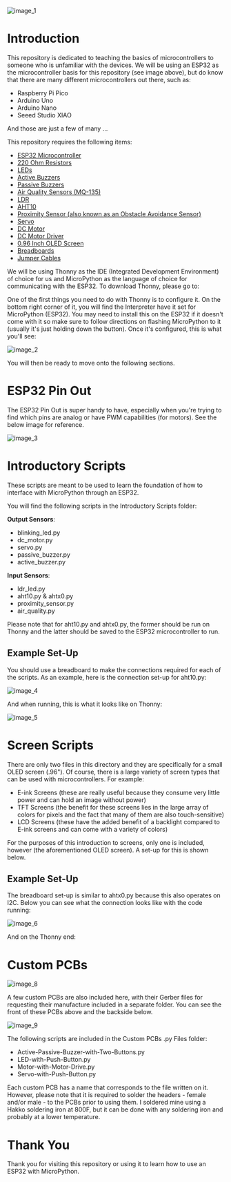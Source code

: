 ![image_1](https://github.com/user-attachments/assets/a343192a-9128-4dd3-b9a4-af106802b5b8)

# Introduction
This repository is dedicated to teaching the basics of microcontrollers to someone who is unfamiliar with the devices. We will be using an ESP32 as the microcontroller basis for this repository (see image above), but do know that there are many different microcontrollers out there, such as:

* Raspberry Pi Pico
* Arduino Uno
* Arduino Nano
* Seeed Studio XIAO


And those are just a few of many ...

This repository requires the following items:
* [ESP32 Microcontroller](https://www.amazon.com/dp/B0D8T53CQ5/?coliid=I225DWGZLOW2SQ&colid=15DOEIE96WUTP&psc=1&ref_=list_c_wl_lv_ov_lig_dp_it)
* [220 Ohm Resistors](https://www.amazon.com/dp/B07QK9ZBVZ/?coliid=IGSK77YLFREL&colid=15DOEIE96WUTP&ref_=list_c_wl_lv_ov_lig_dp_it&th=1)
* [LEDs](https://www.amazon.com/dp/B07PG84V17/?coliid=I1UPG7O7VZCMNC&colid=15DOEIE96WUTP&ref_=list_c_wl_lv_ov_lig_dp_it&th=1)
* [Active Buzzers](https://www.amazon.com/dp/B07VRK7ZPF/?coliid=I3QGFJB1KAELXN&colid=15DOEIE96WUTP&psc=1&ref_=list_c_wl_lv_ov_lig_dp_it)
* [Passive Buzzers](https://www.amazon.com/dp/B01NCOXB2Q/?coliid=IYMLVIJZBFX9T&colid=15DOEIE96WUTP&psc=1&ref_=list_c_wl_lv_ov_lig_dp_it)
* [Air Quality Sensors (MQ-135)](https://www.amazon.com/dp/B07L73VTTY/?coliid=I22PK4I28P0H10&colid=15DOEIE96WUTP&psc=1&ref_=list_c_wl_lv_ov_lig_dp_it)
* [LDR](https://www.amazon.com/dp/B099N5W9F7/?coliid=I28VETUTQLT4U5&colid=15DOEIE96WUTP&psc=1&ref_=list_c_wl_lv_ov_lig_dp_it)
* [AHT10](https://www.amazon.com/dp/B092495GZJ/?coliid=I3Q06S9CW7IX3P&colid=15DOEIE96WUTP&ref_=list_c_wl_lv_ov_lig_dp_it&th=1)
* [Proximity Sensor (also known as an Obstacle Avoidance Sensor)](https://www.amazon.com/dp/B07W97H2WS/?coliid=I3058QAU9QEZAU&colid=15DOEIE96WUTP&psc=1&ref_=list_c_wl_lv_ov_lig_dp_it)
* [Servo](https://www.amazon.com/dp/B0CP98TZJ2/?coliid=IJEW7H1WJO2P&colid=15DOEIE96WUTP&ref_=list_c_wl_lv_ov_lig_dp_it&th=1)
* [DC Motor](https://www.amazon.com/dp/B0DK76KQ8L/?coliid=I16YF5983DPBCY&colid=15DOEIE96WUTP&ref_=list_c_wl_lv_ov_lig_dp_it&th=1)
* [DC Motor Driver](https://www.amazon.com/dp/B08GLQGQ8S/?coliid=I3FZRYQZ0U4MK9&colid=15DOEIE96WUTP&ref_=list_c_wl_lv_ov_lig_dp_it&th=1)
* [0.96 Inch OLED Screen](https://www.amazon.com/dp/B0BFD4X6YV/?coliid=I14P8CIVDG7N7L&colid=15DOEIE96WUTP&ref_=list_c_wl_lv_ov_lig_dp_it&th=1)
* [Breadboards](https://www.amazon.com/dp/B01EV6LJ7G/?coliid=I359UASJIF459G&colid=15DOEIE96WUTP&psc=1&ref_=list_c_wl_lv_ov_lig_dp_it)
* [Jumper Cables](https://www.amazon.com/dp/B01EV70C78/?coliid=I5OQSRF0E8IM6&colid=15DOEIE96WUTP&psc=1&ref_=list_c_wl_lv_ov_lig_dp_it)

We will be using Thonny as the IDE (Integrated Development Environment) of choice for us and MicroPython as the language of choice for communicating with the ESP32. To download Thonny, please go to: 

One of the first things you need to do with Thonny is to configure it. On the bottom right corner of it, you will find the Interpreter have it set for MicroPython (ESP32). You may need to install this on the ESP32 if it doesn't come with it so make sure to follow directions on flashing MicroPython to it (usually it's just holding down the button). Once it's configured, this is what you'll see:

![image_2](https://github.com/user-attachments/assets/cad9482e-0342-41a9-8ec0-64639c6cf4dd)

You will then be ready to move onto the following sections.

# ESP32 Pin Out
The ESP32 Pin Out is super handy to have, especially when you're trying to find which pins are analog or have PWM capabilities (for motors). See the below image for reference.

![image_3](https://github.com/user-attachments/assets/d906f121-c0f6-41e2-b117-8aa0d213a39f)

# Introductory Scripts
These scripts are meant to be used to learn the foundation of how to interface with MicroPython through an ESP32.

You will find the following scripts in the Introductory Scripts folder:

**Output Sensors**:
* blinking_led.py
* dc_motor.py
* servo.py
* passive_buzzer.py
* active_buzzer.py

**Input Sensors**:
* ldr_led.py
* aht10.py & ahtx0.py
* proximity_sensor.py
* air_quality.py

Please note that for aht10.py and ahtx0.py, the former should be run on Thonny and the latter should be saved to the ESP32 microcontroller to run.

## Example Set-Up
You should use a breadboard to make the connections required for each of the scripts. As an example, here is the connection set-up for aht10.py:

![image_4](https://github.com/user-attachments/assets/79725622-bfe4-48c0-8069-dc47bc20847a)

And when running, this is what it looks like on Thonny:

![image_5](https://github.com/user-attachments/assets/2652bddb-bbd4-4463-8f23-a8703b16fe4b)

# Screen Scripts
There are only two files in this directory and they are specifically for a small OLED screen (.96"). Of course, there is a large variety of screen types that can be used with microcontrollers. For example:

* E-ink Screens (these are really useful because they consume very little power and can hold an image without power)
* TFT Screens (the benefit for these screens lies in the large array of colors for pixels and the fact that many of them are also touch-sensitive)
* LCD Screens (these have the added benefit of a backlight compared to E-ink screens and can come with a variety of colors)

For the purposes of this introduction to screens, only one is included, however (the aforementioned OLED screen). A set-up for this is shown below.

## Example Set-Up
The breadboard set-up is similar to ahtx0.py because this also operates on I2C. Below you can see what the connection looks like with the code running:

![image_6](https://github.com/user-attachments/assets/c0ddd12b-a992-471d-a932-c7fb9450ff8f)

And on the Thonny end:


# Custom PCBs

![image_8](https://github.com/user-attachments/assets/e39cd048-fa17-4853-8db5-6af9e7af20ad)


A few custom PCBs are also included here, with their Gerber files for requesting their manufacture included in a separate folder. You can see the front of these PCBs above and the backside below.

![image_9](https://github.com/user-attachments/assets/9054134c-aa21-48a9-aed5-546b77fd59c8)

The following scripts are included in the Custom PCBs .py Files folder:

* Active-Passive-Buzzer-with-Two-Buttons.py
* LED-with-Push-Button.py
* Motor-with-Motor-Drive.py
* Servo-with-Push-Button.py

Each custom PCB has a name that corresponds to the file written on it. However, please note that it is required to solder the headers - female and/or male - to the PCBs prior to using them. I soldered mine using a Hakko soldering iron at 800F, but it can be done with any soldering iron and probably at a lower temperature.

# Thank You
Thank you for visiting this repository or using it to learn how to use an ESP32 with MicroPython.
